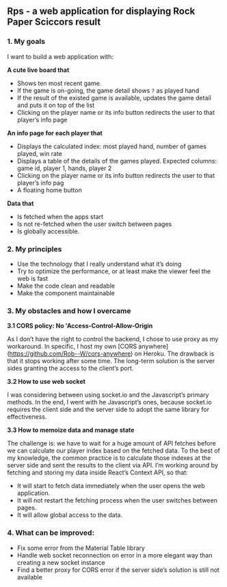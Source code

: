 ## Rps - a web application for displaying Rock Paper Sciccors result

### 1. My goals

I want to build a web application with:

**A cute live board that**

- Shows ten most recent game.
- If the game is on-going, the game detail shows `?` as played hand
- If the result of the existed game is available, updates the game detail and puts it on top of the list
- Clicking on the player name or its info button redirects the user to that player’s info page

**An info page for each player that**

- Displays the calculated index: most played hand, number of games played, win rate
- Displays a table of the details of the games played. Expected columns: game id, player 1, hands, player 2
- Clicking on the player name or its info button redirects the user to that player’s info pag
- A floating home button

**Data that**

- Is fetched when the apps start
- Is not re-fetched when the user switch between pages
- Is globally accessible.

### 2. My principles

- Use the technology that I really understand what it’s doing
- Try to optimize the performance, or at least make the viewer feel the web is fast
- Make the code clean and readable
- Make the component maintainable

### 3. My obstacles and how I overcame

**3.1 CORS policy: No 'Access-Control-Allow-Origin**

As I don’t have the right to control the backend, I chose to use proxy as my workaround. In specific, I host my own [CORS anywhere] (https://github.com/Rob--W/cors-anywhere) on Heroku. The drawback is that it stops working after some time. The long-term solution is the server sides granting the access to the client’s port.

**3.2 How to use web socket**

I was considering between using socket.io and the Javascript’s primary methods. In the end, I went with he Javascript’s ones, because socket.io requires the client side and the server side to adopt the same library for effectiveness.

**3.3 How to memoize data and manage state**

The challenge is: we have to wait for a huge amount of API fetches before we can calculate our player index based on the fetched data. To the best of my knowledge, the common practice is to calculate those indexes at the server side and sent the results to the client via API. I’m working around by fetching and storing my data inside React’s Context API, so that:

- It will start to fetch data immediately when the user opens the web application.
- It will not restart the fetching process when the user switches between pages.
- It will allow global access to the data.

### 4. What can be improved:

- Fix some error from the Material Table library
- Handle web socket reconnection on error in a more elegant way than creating a new socket instance
- Find a better proxy for CORS error if the server side’s solution is still not available
